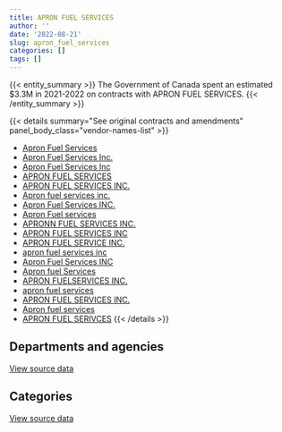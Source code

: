 ```yaml
---
title: APRON FUEL SERVICES
author: ''
date: '2022-08-21'
slug: apron_fuel_services
categories: []
tags: []
---
```


<script src="/rmarkdown-libs/htmlwidgets/htmlwidgets.js"></script>
<link href="/rmarkdown-libs/datatables-css/datatables-crosstalk.css" rel="stylesheet" />
<script src="/rmarkdown-libs/datatables-binding/datatables.js"></script>
<script src="/rmarkdown-libs/jquery/jquery-3.6.0.min.js"></script>
<link href="/rmarkdown-libs/dt-core-bootstrap/css/dataTables.bootstrap.min.css" rel="stylesheet" />
<link href="/rmarkdown-libs/dt-core-bootstrap/css/dataTables.bootstrap.extra.css" rel="stylesheet" />
<script src="/rmarkdown-libs/dt-core-bootstrap/js/jquery.dataTables.min.js"></script>
<script src="/rmarkdown-libs/dt-core-bootstrap/js/dataTables.bootstrap.min.js"></script>
<link href="/rmarkdown-libs/crosstalk/css/crosstalk.min.css" rel="stylesheet" />
<script src="/rmarkdown-libs/crosstalk/js/crosstalk.min.js"></script>
<script src="/rmarkdown-libs/htmlwidgets/htmlwidgets.js"></script>
<link href="/rmarkdown-libs/datatables-css/datatables-crosstalk.css" rel="stylesheet" />
<script src="/rmarkdown-libs/datatables-binding/datatables.js"></script>
<script src="/rmarkdown-libs/jquery/jquery-3.6.0.min.js"></script>
<link href="/rmarkdown-libs/dt-core-bootstrap/css/dataTables.bootstrap.min.css" rel="stylesheet" />
<link href="/rmarkdown-libs/dt-core-bootstrap/css/dataTables.bootstrap.extra.css" rel="stylesheet" />
<script src="/rmarkdown-libs/dt-core-bootstrap/js/jquery.dataTables.min.js"></script>
<script src="/rmarkdown-libs/dt-core-bootstrap/js/dataTables.bootstrap.min.js"></script>
<link href="/rmarkdown-libs/crosstalk/css/crosstalk.min.css" rel="stylesheet" />
<script src="/rmarkdown-libs/crosstalk/js/crosstalk.min.js"></script>

{{< entity_summary >}}
The Government of Canada spent an estimated \$3.3M in 2021-2022 on contracts with APRON FUEL SERVICES.
{{< /entity_summary >}}

{{< details summary="See original contracts and amendments" panel_body_class="vendor-names-list" >}}
- [Apron Fuel Services](https://search.open.canada.ca/en/ct/?sort=contract_value_f%20desc&page=1&search_text=%22Apron%20Fuel%20Services%22)
- [Apron Fuel Services Inc.](https://search.open.canada.ca/en/ct/?sort=contract_value_f%20desc&page=1&search_text=%22Apron%20Fuel%20Services%20Inc.%22)
- [Apron Fuel Services Inc](https://search.open.canada.ca/en/ct/?sort=contract_value_f%20desc&page=1&search_text=%22Apron%20Fuel%20Services%20Inc%22)
- [APRON FUEL SERVICES](https://search.open.canada.ca/en/ct/?sort=contract_value_f%20desc&page=1&search_text=%22APRON%20FUEL%20SERVICES%22)
- [APRON FUEL SERVICES INC.](https://search.open.canada.ca/en/ct/?sort=contract_value_f%20desc&page=1&search_text=%22APRON%20FUEL%20SERVICES%20INC.%22)
- [Apron fuel services inc.](https://search.open.canada.ca/en/ct/?sort=contract_value_f%20desc&page=1&search_text=%22Apron%20fuel%20services%20inc.%22)
- [Apron Fuel Services INC.](https://search.open.canada.ca/en/ct/?sort=contract_value_f%20desc&page=1&search_text=%22Apron%20Fuel%20Services%20INC.%22)
- [Apron Fuel services](https://search.open.canada.ca/en/ct/?sort=contract_value_f%20desc&page=1&search_text=%22Apron%20Fuel%20services%22)
- [APRONN FUEL SERVICES INC.](https://search.open.canada.ca/en/ct/?sort=contract_value_f%20desc&page=1&search_text=%22APRONN%20FUEL%20SERVICES%20INC.%22)
- [APRON FUEL SERVICES INC](https://search.open.canada.ca/en/ct/?sort=contract_value_f%20desc&page=1&search_text=%22APRON%20FUEL%20SERVICES%20INC%22)
- [APRON FUEL SERVICE INC.](https://search.open.canada.ca/en/ct/?sort=contract_value_f%20desc&page=1&search_text=%22APRON%20FUEL%20SERVICE%20INC.%22)
- [apron fuel services inc](https://search.open.canada.ca/en/ct/?sort=contract_value_f%20desc&page=1&search_text=%22apron%20fuel%20services%20inc%22)
- [Apron Fuel Services INC](https://search.open.canada.ca/en/ct/?sort=contract_value_f%20desc&page=1&search_text=%22Apron%20Fuel%20Services%20INC%22)
- [Apron fuel Services](https://search.open.canada.ca/en/ct/?sort=contract_value_f%20desc&page=1&search_text=%22Apron%20fuel%20Services%22)
- [APRON FUELSERVICES INC.](https://search.open.canada.ca/en/ct/?sort=contract_value_f%20desc&page=1&search_text=%22APRON%20FUELSERVICES%20INC.%22)
- [apron fuel services](https://search.open.canada.ca/en/ct/?sort=contract_value_f%20desc&page=1&search_text=%22apron%20fuel%20services%22)
- [APRON FUEL SERVICES INC.](https://search.open.canada.ca/en/ct/?sort=contract_value_f%20desc&page=1&search_text=%22APRON%20%20FUEL%20SERVICES%20INC.%22)
- [Apron fuel services](https://search.open.canada.ca/en/ct/?sort=contract_value_f%20desc&page=1&search_text=%22Apron%20fuel%20services%22)
- [APRON FUEL SERIVCES](https://search.open.canada.ca/en/ct/?sort=contract_value_f%20desc&page=1&search_text=%22APRON%20FUEL%20SERIVCES%22)
{{< /details >}}

## Departments and agencies

<div id="htmlwidget-1" style="width:100%;height:auto;" class="datatables html-widget"></div>
<script type="application/json" data-for="htmlwidget-1">{"x":{"style":"bootstrap","filter":"none","vertical":false,"data":[["<a href=\"/departments/aafc-aac/\">Agriculture and Agri-Food Canada<\/a>","<a href=\"/departments/csc-scc/\">Correctional Service of Canada<\/a>","<a href=\"/departments/dfo-mpo/\">Fisheries and Oceans Canada<\/a>","<a href=\"/departments/dnd-mdn/\">National Defence<\/a>","<a href=\"/departments/pc/\">Parks Canada<\/a>","<a href=\"/departments/tc/\">Transport Canada<\/a>"],[24150,62945.05,259263.43,9885936.47,278340.09,44111.65],[32200,null,54222.9,4765338.1,318794.75,null],[null,null,null,106439.2,168914.26,null],[null,null,null,3003661.28,264398.84,21541.22]],"container":"<table class=\"table table-striped table-hover row-border order-column display\">\n  <thead>\n    <tr>\n      <th>Department<\/th>\n      <th>2018-2019<\/th>\n      <th>2019-2020<\/th>\n      <th>2020-2021<\/th>\n      <th>2021-2022<\/th>\n    <\/tr>\n  <\/thead>\n<\/table>","options":{"order":[[4,"desc"]],"pageLength":10,"autoWidth":true,"columnDefs":[{"targets":1,"render":"function(data, type, row, meta) {\n    return type !== 'display' ? data : DTWidget.formatCurrency(data, \"$\", 2, 3, \",\", \".\", true, null);\n  }"},{"targets":2,"render":"function(data, type, row, meta) {\n    return type !== 'display' ? data : DTWidget.formatCurrency(data, \"$\", 2, 3, \",\", \".\", true, null);\n  }"},{"targets":3,"render":"function(data, type, row, meta) {\n    return type !== 'display' ? data : DTWidget.formatCurrency(data, \"$\", 2, 3, \",\", \".\", true, null);\n  }"},{"targets":4,"render":"function(data, type, row, meta) {\n    return type !== 'display' ? data : DTWidget.formatCurrency(data, \"$\", 2, 3, \",\", \".\", true, null);\n  }"},{"width":"16%","targets":[1,2,3,4]},{"className":"dt-right","targets":[1,2,3,4]}],"orderClasses":false}},"evals":["options.columnDefs.0.render","options.columnDefs.1.render","options.columnDefs.2.render","options.columnDefs.3.render"],"jsHooks":[]}</script>
<p class="text-right">
<a href="https://github.com/GoC-Spending/contracts-data/tree/main/data/out/vendors/apron_fuel_services/summary_by_fiscal_year_by_department.csv" class="source-data-link btn btn-link">View source data</a>
</p>

## Categories

<div id="htmlwidget-2" style="width:100%;height:auto;" class="datatables html-widget"></div>
<script type="application/json" data-for="htmlwidget-2">{"x":{"style":"bootstrap","filter":"none","vertical":false,"data":[["<a href=\"/categories/11_defence/\">Defence<\/a>","<a href=\"/categories/5_transportation_and_logistics/\">Transportation and logistics<\/a>","<a href=\"/categories/6_industrial_products_and_services/\">Industrial products and services<\/a>"],[9769600.46,668810.22,116336.01],[4602429.33,405217.65,162908.78],[106439.2,168914.26,null],[3003661.28,285940.06,null]],"container":"<table class=\"table table-striped table-hover row-border order-column display\">\n  <thead>\n    <tr>\n      <th>Category<\/th>\n      <th>2018-2019<\/th>\n      <th>2019-2020<\/th>\n      <th>2020-2021<\/th>\n      <th>2021-2022<\/th>\n    <\/tr>\n  <\/thead>\n<\/table>","options":{"order":[[4,"desc"]],"dom":"t","pageLength":30,"autoWidth":true,"columnDefs":[{"targets":1,"render":"function(data, type, row, meta) {\n    return type !== 'display' ? data : DTWidget.formatCurrency(data, \"$\", 2, 3, \",\", \".\", true, null);\n  }"},{"targets":2,"render":"function(data, type, row, meta) {\n    return type !== 'display' ? data : DTWidget.formatCurrency(data, \"$\", 2, 3, \",\", \".\", true, null);\n  }"},{"targets":3,"render":"function(data, type, row, meta) {\n    return type !== 'display' ? data : DTWidget.formatCurrency(data, \"$\", 2, 3, \",\", \".\", true, null);\n  }"},{"targets":4,"render":"function(data, type, row, meta) {\n    return type !== 'display' ? data : DTWidget.formatCurrency(data, \"$\", 2, 3, \",\", \".\", true, null);\n  }"},{"width":"16%","targets":[1,2,3,4]},{"className":"dt-right","targets":[1,2,3,4]}],"orderClasses":false,"lengthMenu":[10,25,30,50,100]}},"evals":["options.columnDefs.0.render","options.columnDefs.1.render","options.columnDefs.2.render","options.columnDefs.3.render"],"jsHooks":[]}</script>
<p class="text-right">
<a href="https://github.com/GoC-Spending/contracts-data/tree/main/data/out/vendors/apron_fuel_services/summary_by_fiscal_year_by_category.csv" class="source-data-link btn btn-link">View source data</a>
</p>
